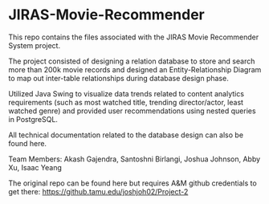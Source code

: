 # JIRAS-Movie-Recommender

This repo contains the files associated with the JIRAS Movie Recommender System project.

The project consisted of designing a relation database to store and search more than 200k movie records and designed an Entity-Relationship Diagram to map out inter-table relationships during database design phase.

Utilized Java Swing to visualize data trends related to content analytics requirements (such as most watched title, trending director/actor, least watched genre) and provided user recommendations using nested queries in PostgreSQL.


All technical documentation related to the database design can also be found here.

Team Members:
Akash Gajendra,
Santoshni Birlangi,
Joshua Johnson,
Abby Xu,
Isaac Yeang

The original repo can be found here but requires A&M github credentials to get there:
https://github.tamu.edu/joshjoh02/Project-2
